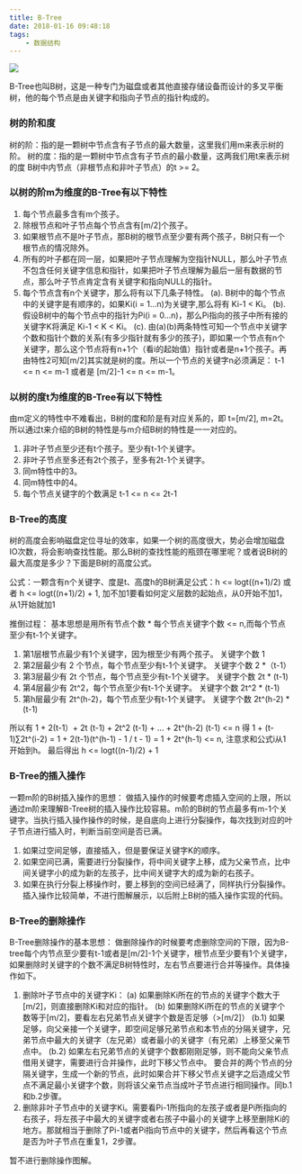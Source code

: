 ```yaml
---
title: B-Tree
date: 2018-01-16 09:48:18
tags:
	- 数据结构
---
```


<img src="http://hi.csdn.net/attachment/201106/7/8394323_13074405906V6Q.jpg">

B-Tree也叫B树，这是一种专门为磁盘或者其他直接存储设备而设计的多叉平衡树，他的每个节点是由关键字和指向子节点的指针构成的。
<!--more-->

### 树的阶和度

树的阶：指的是一颗树中节点含有子节点的最大数量，这里我们用m来表示树的阶。
树的度：指的是一颗树中节点含有子节点的最小数量，这两我们用t来表示树的度
B树中内节点（非根节点和非叶子节点）的t >= 2。

### 以树的阶m为维度的B-Tree有以下特性

1. 每个节点最多含有m个孩子。
2. 除根节点和叶子节点每个节点含有[m/2]个孩子。
3. 如果根节点不是叶子节点，那B树的根节点至少要有两个孩子，B树只有一个根节点的情况除外。
4. 所有的叶子都在同一层，如果把叶子节点理解为空指针NULL，那么叶子节点不包含任何关键字信息和指针，如果把叶子节点理解为最后一层有数据的节点，那么叶子节点肯定含有关键字和指向NULL的指针。
5. 每个节点含有n个关键字，那么将有以下几条子特性。
(a). B树中的每个节点中的关键字是有顺序的，如果Ki(i = 1...n)为关键字,那么将有 Ki-1 < Ki。
(b). 假设B树中的每个节点中的指针为Pi(i = 0...n)，那么Pi指向的孩子中所有接的关键字K将满足 Ki-1 < K < Ki。
(c). 由(a)(b)两条特性可知一个节点中关键字个数和指针个数的关系(有多少指针就有多少的孩子)，即如果一个节点有n个关键字，那么这个节点将有n+1个（看i的起始值）指针或者是n+1个孩子。再由特性2可知[m/2]其实就是树的度。所以一个节点的关键字n必须满足： t-1 <= n <= m-1 或者是 [m/2]-1 <= n <= m-1。

### 以树的度t为维度的B-Tree有以下特性
由m定义的特性中不难看出，B树的度和阶是有对应关系的，即 t=[m/2], m=2t。所以通过t来介绍的B树的特性是与m介绍B树的特性是一一对应的。
1. 非叶子节点至少还有t个孩子。至少有t-1个关键字。
2. 非叶子节点至多还有2t个孩子，至多有2t-1个关键字。
3. 同m特性中的3。
4. 同m特性中的4。
5. 每个节点关键字的个数满足 t-1 <= n <= 2t-1

### B-Tree的高度
树的高度会影响磁盘定位寻址的效率，如果一个树的高度很大，势必会增加磁盘IO次数，将会影响查找性能。那么B树的查找性能的瓶颈在哪里呢？或者说B树的最大高度是多少？下面是B树的高度公式。

公式：一颗含有n个关键字、度是t、高度h的B树满足公式：h <= logt((n+1)/2) 或者 h <= logt((n+1)/2) + 1, 加不加1要看如何定义层数的起始点，从0开始不加1，从1开始就加1

推倒过程：
基本思想是用所有节点个数 * 每个节点关键字个数 <= n,而每个节点至少有t-1个关键字。
1. 第1层根节点最少有1个关键字，因为根至少有两个孩子。   	关键字个数   1 
2. 第2层最少有 2 个节点，每个节点至少有t-1个关键字。      关键字个数   2 *（t-1）
3. 第3层最少有 2t 个节点，每个节点至少有t-1个关键字。		关键字个数   2t * (t-1)
4. 第4层最少有 2t^2，每个节点至少有t-1个关键字。			关键字个数   2t^2 * (t-1)
5. 第h层最少有 2t^(h-2)，每个节点至少有t-1个关键字。 		关键字个数   2t^(h-2) * (t-1)

所以有 1 + 2(t-1）+ 2t (t-1) + 2t^2 (t-1) + ... + 2t^(h-2) (t-1) <= n
得 1 + (t-1)∑2t^(i-2) = 1 + 2(t-1)(t^(h-1) - 1 / t - 1) = 1 + 2t^(h-1) <= n, 注意求和公式i从1开始到h。
最后得出 h <= logt((n-1)/2) + 1

### B-Tree的插入操作

一颗m阶的B树插入操作的思想：
做插入操作的时候要考虑插入空间的上限，所以通过m阶来理解B-Tree树的插入操作比较容易。m阶的B树的节点最多有m-1个关键字。当执行插入操作操作的时候，是自底向上进行分裂操作，每次找到对应的叶子节点进行插入时，判断当前空间是否已满。
1. 如果过空间足够，直接插入，但是要保证关键字K的顺序。
2. 如果空间已满，需要进行分裂操作，将中间关键字上移，成为父亲节点，比中间关键字小的成为新的左孩子，比中间关键字大的成为新的右孩子。
3. 如果在执行分裂上移操作时，要上移到的空间已经满了，同样执行分裂操作。
插入操作比较简单，不进行图解展示，以后附上B树的插入操作实现的代码。

### B-Tree的删除操作
B-Tree删除操作的基本思想：
做删除操作的时候要考虑删除空间的下限，因为B-tree每个内节点至少要有t-1或者是[m/2]-1个关键字，根节点至少要有1个关键字，如果删除时关键字的个数不满足B树特性时，左右节点要进行合并等操作。具体操作如下。
1. 删除叶子节点中的关键字Ki：
(a) 如果删除Ki所在的节点的关键字个数大于[m/2]，则直接删除Ki和对应的指针。
(b) 如果删除Ki所在的节点的关键字个数等于[m/2]，要看左右兄弟节点关键字个数是否足够（>[m/2]）
(b.1) 如果足够，向父亲接一个关键字，即空间足够兄弟节点和本节点的分隔关键字，兄弟节点中最大的关键字（左兄弟）或者最小的关键字（有兄弟）上移至父亲节点中。
(b.2) 如果左右兄弟节点的关键字个数都刚刚足够，则不能向父亲节点借用关键字，需要进行合并操作，此时下移父节点中。 要合并的两个节点的分隔关键字，生成一个新的节点，此时如果合并下移父节点关键字之后造成父节点不满足最小关键字个数，则将该父亲节点当成叶子节点进行相同操作。同b.1和b.2步骤。
2. 删除非叶子节点中的关键字Ki。需要看Pi-1所指向的左孩子或者是Pi所指向的右孩子，将左孩子中最大的关键字或者右孩子中最小的关键字上移至删除Ki的地方。那就相当于删除了Pi-1或者Pi指向节点中的关键字，然后再看这个节点是否为叶子节点在重复1，2步骤。

暂不进行删除操作图解。









